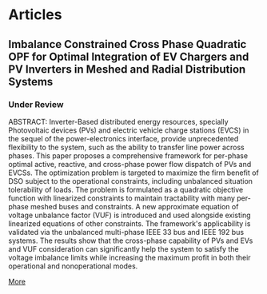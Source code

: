 # Articles

## Imbalance Constrained Cross Phase Quadratic OPF for Optimal Integration of EV Chargers and PV Inverters in Meshed and Radial Distribution Systems 

### Under Review

ABSTRACT: Inverter-Based distributed energy resources, specially Photovoltaic devices (PVs) and electric vehicle charge stations (EVCS) in the sequel of the power-electronics interface, provide unprecedented flexibility to the system, such as the ability to transfer line power across phases. This paper proposes a comprehensive framework for per-phase optimal active, reactive, and cross-phase power flow dispatch of PVs and EVCSs. The optimization problem is targeted to maximize the firm benefit of DSO subject to the operational constraints, including unbalanced situation tolerability of loads. The problem is formulated as a quadratic objective function with linearized constraints to maintain tractability with many per-phase meshed buses and constraints. A new approximate equation of voltage unbalance factor (VUF) is introduced and used alongside existing linearized equations of other constraints. The framework's applicability is validated via the unbalanced multi-phase IEEE 33 bus and IEEE 192 bus systems. The results show that the cross-phase capability of PVs and EVs and VUF consideration can significantly help the system to satisfy the voltage imbalance limits while increasing the maximum profit in both their operational and nonoperational modes.

[More](files/Imbalance_paper.pdf)